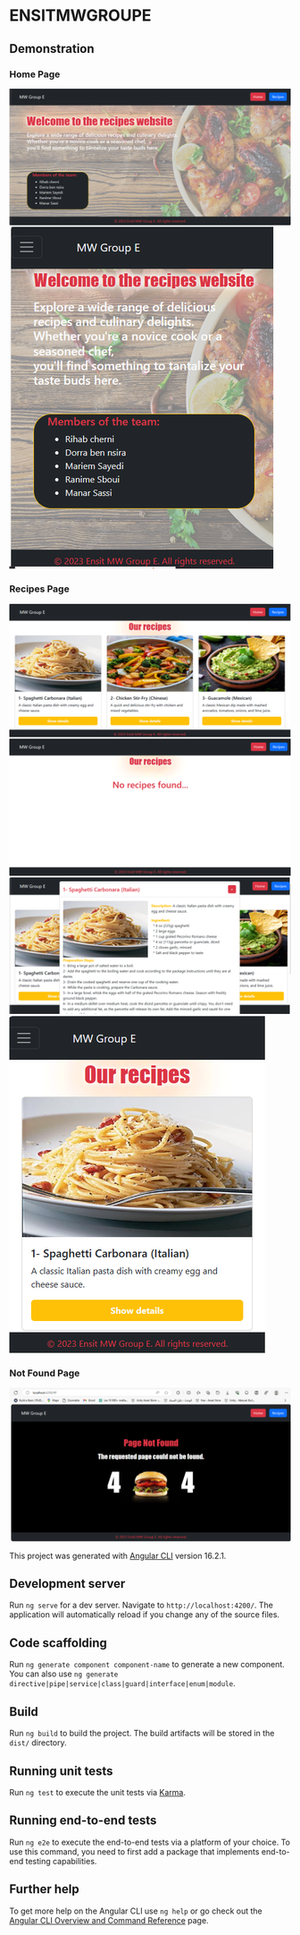 # ENSITMWGROUPE

## Demonstration

  ### Home Page
  ![Image Alt Text](./src/assets/homePage.PNG)
  ![Image Alt Text](./src/assets/responsiveHomePage.PNG)

  ### Recipes Page
  ![Image Alt Text](./src/assets/recipesPage.PNG)
  ![Image Alt Text](./src/assets/emptyArray.PNG)
  ![Image Alt Text](./src/assets/recipeCard.PNG)
  ![Image Alt Text](./src/assets/responsiveRecipesPage.PNG)

  ### Not Found Page
  ![Image Alt Text](./src/assets/notFoundPage.PNG)

This project was generated with [Angular CLI](https://github.com/angular/angular-cli) version 16.2.1.

## Development server

Run `ng serve` for a dev server. Navigate to `http://localhost:4200/`. The application will automatically reload if you change any of the source files.

## Code scaffolding

Run `ng generate component component-name` to generate a new component. You can also use `ng generate directive|pipe|service|class|guard|interface|enum|module`.

## Build

Run `ng build` to build the project. The build artifacts will be stored in the `dist/` directory.

## Running unit tests

Run `ng test` to execute the unit tests via [Karma](https://karma-runner.github.io).

## Running end-to-end tests

Run `ng e2e` to execute the end-to-end tests via a platform of your choice. To use this command, you need to first add a package that implements end-to-end testing capabilities.

## Further help

To get more help on the Angular CLI use `ng help` or go check out the [Angular CLI Overview and Command Reference](https://angular.io/cli) page.
